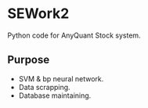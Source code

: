 # SEWork2
Python code for AnyQuant Stock system.

## Purpose
* SVM & bp neural network.
* Data scrapping.
* Database maintaining.
